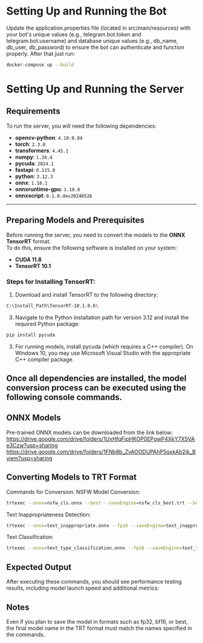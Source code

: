 # Setting Up and Running the Bot
Update the application.properties file (located in src/main/resources) with your bot's unique values (e.g., telegram.bot.token and telegram.bot.username) and database unique values (e.g., db_name, db_user, db_password) to ensure the bot can authenticate and function properly.
After that just run:
```bash
docker-compose up --build
```
# Setting Up and Running the Server

## Requirements

To run the server, you will need the following dependencies:

- **opencv-python**: `4.10.0.84`  
- **torch**: `2.3.0`  
- **transformers**: `4.45.1`  
- **numpy**: `1.26.4`  
- **pycuda**: `2024.1`  
- **fastapi**: `0.115.0`  
- **python**: `3.12.3`  
- **onnx**: `1.16.1`  
- **onnxruntime-gpu**: `1.18.0`  
- **onnxscript**: `0.1.0.dev20240526`  

---

## Preparing Models and Prerequisites

Before running the server, you need to convert the models to the **ONNX TensorRT** format.  
To do this, ensure the following software is installed on your system:

- **CUDA 11.8**  
- **TensorRT 10.1**

### Steps for Installing TensorRT:

1. Download and install TensorRT to the following directory:

 ```bash
 C:\Install_Path\TensorRT-10.1.0.6\
 ```
   
3. Navigate to the Python installation path for version 3.12 and install the required Python package:

```bash
pip install pycuda
```

3. For running models, install pycuda (which requires a C++ compiler).
On Windows 10, you may use Microsoft Visual Studio with the appropriate C++ compiler package.

## Once all dependencies are installed, the model conversion process can be executed using the following console commands.

## ONNX Models
Pre-trained ONNX models can be downloaded from the link below:
https://drive.google.com/drive/folders/1UxHfqFipHKOP0EPgwP4XkY7X5VAe3Czw?usp=sharing
https://drive.google.com/drive/folders/1FNb8b_ZvAOODUPAhP5qxkAb2ik_Byiem?usp=sharing

## Converting Models to TRT Format
Commands for Conversion:
NSFW Model Conversion:
```bash
trtexec --onnx=nsfw_cls.onnx --best --saveEngine=nsfw_cls_best.trt --builderOptimizationLevel=5 --iterations=100 --warmUp=10000 --duration=10 --useCudaGraph
```
Text Inappropriateness Detection:
```bash
trtexec --onnx=text_inappropriate.onnx --fp16 --saveEngine=text_inappropriate_fp16.trt --builderOptimizationLevel=5 --iterations=100 --warmUp=10000 --duration=10 --useCudaGraph
```
Text Classification:
```bash
trtexec --onnx=text_type_classification.onnx --fp16 --saveEngine=text_type_classification_fp16.trt --builderOptimizationLevel=5 --iterations=100 --warmUp=10000 --duration=10 --useCudaGraph
```

## Expected Output
After executing these commands, you should see performance testing results, including model launch speed and additional metrics:


## Notes
Even if you plan to save the model in formats such as fp32, bf16, or best, the final model name in the TRT format must match the names specified in the commands.
